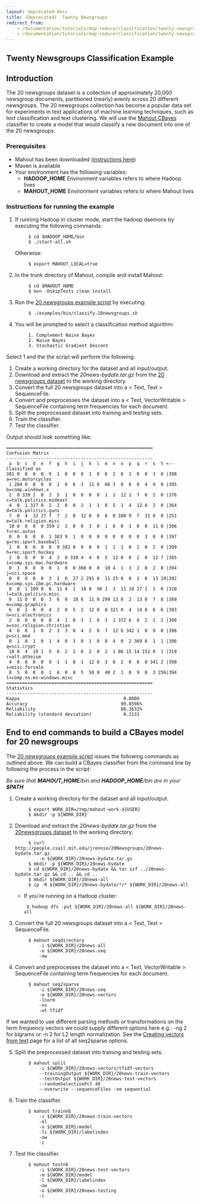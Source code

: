 ```yaml
---
layout: deprecated-docs
title: (Deprecated)  Twenty Newsgroups
redirect_from:
    - /documentation/tutorials/map-reduce/classification/twenty-newsgroups
    - /documentation/tutorials/map-reduce/classification/twenty-newsgroups.html
---
```



<a name="TwentyNewsgroups-TwentyNewsgroupsClassificationExample"></a>
## Twenty Newsgroups Classification Example

<a name="TwentyNewsgroups-Introduction"></a>
## Introduction

The 20 newsgroups dataset is a collection of approximately 20,000
newsgroup documents, partitioned (nearly) evenly across 20 different
newsgroups. The 20 newsgroups collection has become a popular data set for
experiments in text applications of machine learning techniques, such as
text classification and text clustering. We will use the [Mahout CBayes](http://mahout.apache.org/users/mapreduce/classification/bayesian.html)
classifier to create a model that would classify a new document into one of
the 20 newsgroups.

<a name="TwentyNewsgroups-Prerequisites"></a>
### Prerequisites

* Mahout has been downloaded ([instructions here](https://mahout.apache.org/download/downloads.html))
* Maven is available
* Your environment has the following variables:
     * **HADOOP_HOME** Environment variables refers to where Hadoop lives 
     * **MAHOUT_HOME** Environment variables refers to where Mahout lives

<a name="TwentyNewsgroups-Instructionsforrunningtheexample"></a>
### Instructions for running the example

1. If running Hadoop in cluster mode, start the hadoop daemons by executing the following commands:

            $ cd $HADOOP_HOME/bin
            $ ./start-all.sh
   
    Otherwise:

            $ export MAHOUT_LOCAL=true

2. In the trunk directory of Mahout, compile and install Mahout:

            $ cd $MAHOUT_HOME
            $ mvn -DskipTests clean install

3. Run the [20 newsgroups example script](https://github.com/apache/mahout/blob/master/examples/bin/classify-20newsgroups.sh) by executing:

            $ ./examples/bin/classify-20newsgroups.sh

4. You will be prompted to select a classification method algorithm: 
    
            1. Complement Naive Bayes
            2. Naive Bayes
            3. Stochastic Gradient Descent

Select 1 and the the script will perform the following:

1. Create a working directory for the dataset and all input/output.
2. Download and extract the *20news-bydate.tar.gz* from the [20 newsgroups dataset](http://people.csail.mit.edu/jrennie/20Newsgroups/20news-bydate.tar.gz) to the working directory.
3. Convert the full 20 newsgroups dataset into a < Text, Text > SequenceFile. 
4. Convert and preprocesses the dataset into a < Text, VectorWritable > SequenceFile containing term frequencies for each document.
5. Split the preprocessed dataset into training and testing sets. 
6. Train the classifier.
7. Test the classifier.


Output should look something like:


    =======================================================
    Confusion Matrix
    -------------------------------------------------------
     a  b  c  d  e  f  g  h  i  j  k  l  m  n  o  p  q  r  s  t <--Classified as
    381 0  0  0  0  9  1  0  0  0  1  0  0  2  0  1  0  0  3  0 |398 a=rec.motorcycles
     1 284 0  0  0  0  1  0  6  3  11 0  66 3  0  6  0  4  9  0 |395 b=comp.windows.x
     2  0 339 2  0  3  5  1  0  0  0  0  1  1  12 1  7  0  2  0 |376 c=talk.politics.mideast
     4  0  1 327 0  2  2  0  0  2  1  1  0  5  1  4  12 0  2  0 |364 d=talk.politics.guns
     7  0  4  32 27 7  7  2  0  12 0  0  6  0 100 9  7  31 0  0 |251 e=talk.religion.misc
     10 0  0  0  0 359 2  2  0  0  3  0  1  6  0  1  0  0  11 0 |396 f=rec.autos
     0  0  0  0  0  1 383 9  1  0  0  0  0  0  0  0  0  3  0  0 |397 g=rec.sport.baseball
     1  0  0  0  0  0  9 382 0  0  0  0  1  1  1  0  2  0  2  0 |399 h=rec.sport.hockey
     2  0  0  0  0  4  3  0 330 4  4  0  5  12 0  0  2  0  12 7 |385 i=comp.sys.mac.hardware
     0  3  0  0  0  0  1  0  0 368 0  0  10 4  1  3  2  0  2  0 |394 j=sci.space
     0  0  0  0  0  3  1  0  27 2 291 0  11 25 0  0  1  0  13 18|392 k=comp.sys.ibm.pc.hardware
     8  0  1 109 0  6  11 4  1  18 0  98 1  3  11 10 27 1  1  0 |310 l=talk.politics.misc
     0  11 0  0  0  3  6  0  10 6  11 0 299 13 0  2  13 0  7  8 |389 m=comp.graphics
     6  0  1  0  0  4  2  0  5  2  12 0  8 321 0  4  14 0  8  6 |393 n=sci.electronics
     2  0  0  0  0  0  4  1  0  3  1  0  3  1 372 6  0  2  1  2 |398 o=soc.religion.christian
     4  0  0  1  0  2  3  3  0  4  2  0  7  12 6 342 1  0  9  0 |396 p=sci.med
     0  1  0  1  0  1  4  0  3  0  1  0  8  4  0  2 369 0  1  1 |396 q=sci.crypt
     10 0  4  10 1  5  6  2  2  6  2  0  2  1 86 15 14 152 0  1 |319 r=alt.atheism
     4  0  0  0  0  9  1  1  8  1  12 0  3  0  2  0  0  0 341 2 |390 s=misc.forsale
     8  5  0  0  0  1  6  0  8  5  50 0  40 2  1  0  9  0  3 256|394 t=comp.os.ms-windows.misc
    =======================================================
    Statistics
    -------------------------------------------------------
    Kappa                                       0.8808
    Accuracy                                   90.8596%
    Reliability                                86.3632%
    Reliability (standard deviation)            0.2131





<a name="TwentyNewsgroups-ComplementaryNaiveBayes"></a>
## End to end commands to build a CBayes model for 20 newsgroups
The [20 newsgroups example script](https://github.com/apache/mahout/blob/master/examples/bin/classify-20newsgroups.sh) issues the following commands as outlined above. We can build a CBayes classifier from the command line by following the process in the script: 

*Be sure that **MAHOUT_HOME**/bin and **HADOOP_HOME**/bin are in your **$PATH***

1. Create a working directory for the dataset and all input/output.
           
            $ export WORK_DIR=/tmp/mahout-work-${USER}
            $ mkdir -p ${WORK_DIR}

2. Download and extract the *20news-bydate.tar.gz* from the [20newsgroups dataset](http://people.csail.mit.edu/jrennie/20Newsgroups/20news-bydate.tar.gz) to the working directory.

            $ curl http://people.csail.mit.edu/jrennie/20Newsgroups/20news-bydate.tar.gz 
                -o ${WORK_DIR}/20news-bydate.tar.gz
            $ mkdir -p ${WORK_DIR}/20news-bydate
            $ cd ${WORK_DIR}/20news-bydate && tar xzf ../20news-bydate.tar.gz && cd .. && cd ..
            $ mkdir ${WORK_DIR}/20news-all
            $ cp -R ${WORK_DIR}/20news-bydate/*/* ${WORK_DIR}/20news-all
     * If you're running on a Hadoop cluster:
 
            $ hadoop dfs -put ${WORK_DIR}/20news-all ${WORK_DIR}/20news-all

3. Convert the full 20 newsgroups dataset into a < Text, Text > SequenceFile. 
          
            $ mahout seqdirectory 
                -i ${WORK_DIR}/20news-all 
                -o ${WORK_DIR}/20news-seq 
                -ow
            
4. Convert and preprocesses the dataset into  a < Text, VectorWritable > SequenceFile containing term frequencies for each document. 
            
            $ mahout seq2sparse 
                -i ${WORK_DIR}/20news-seq 
                -o ${WORK_DIR}/20news-vectors
                -lnorm 
                -nv 
                -wt tfidf
If we wanted to use different parsing methods or transformations on the term frequency vectors we could supply different options here e.g.: -ng 2 for bigrams or -n 2 for L2 length normalization.  See the [Creating vectors from text](http://mahout.apache.org/users/basics/creating-vectors-from-text.html) page for a list of all seq2sparse options.   

5. Split the preprocessed dataset into training and testing sets.

            $ mahout split 
                -i ${WORK_DIR}/20news-vectors/tfidf-vectors 
                --trainingOutput ${WORK_DIR}/20news-train-vectors 
                --testOutput ${WORK_DIR}/20news-test-vectors  
                --randomSelectionPct 40 
                --overwrite --sequenceFiles -xm sequential
 
6. Train the classifier.

            $ mahout trainnb 
                -i ${WORK_DIR}/20news-train-vectors
                -el  
                -o ${WORK_DIR}/model 
                -li ${WORK_DIR}/labelindex 
                -ow 
                -c

7. Test the classifier.

            $ mahout testnb 
                -i ${WORK_DIR}/20news-test-vectors
                -m ${WORK_DIR}/model 
                -l ${WORK_DIR}/labelindex 
                -ow 
                -o ${WORK_DIR}/20news-testing 
                -c

 
